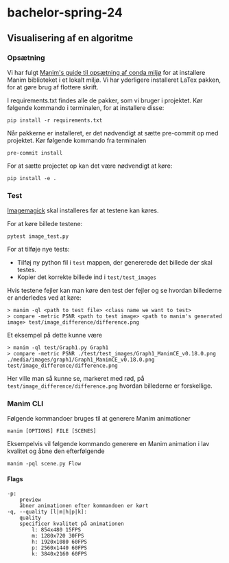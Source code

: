 # bachelor-spring-24

## Visualisering af en algoritme

### Opsætning

Vi har fulgt [Manim's guide til opsætning af conda miljø](https://docs.manim.community/en/stable/installation/conda.html) for at installere Manim biblioteket i et lokalt miljø. Vi har yderligere installeret LaTex pakken, for at gøre brug af flottere skrift.

I requirements.txt findes alle de pakker, som vi bruger i projektet. Kør følgende kommando i terminalen, for at installere disse:

    pip install -r requirements.txt

Når pakkerne er installeret, er det nødvendigt at sætte pre-commit op med projektet. Kør følgende kommando fra terminalen

    pre-commit install

For at sætte projectet op kan det være nødvendigt at køre:

    pip install -e .

### Test

[Imagemagick](https://imagemagick.org/script/download.php) skal installeres før at testene kan køres.

For at køre billede testene:

    pytest image_test.py

For at tilføje nye tests:

- Tilføj ny python fil i `test` mappen, der genererede det billede der skal testes.
- Kopier det korrekte billede ind i `test/test_images`

Hvis testene fejler kan man køre den test der fejler og se hvordan billederne er anderledes ved at køre:

    > manim -ql <path to test file> <class name we want to test>
    > compare -metric PSNR <path to test image> <path to manim's generated image> test/image_difference/difference.png

Et eksempel på dette kunne være

    > manim -ql test/Graph1.py Graph1
    > compare -metric PSNR ./test/test_images/Graph1_ManimCE_v0.18.0.png ./media/images/graph1/Graph1_ManimCE_v0.18.0.png test/image_difference/difference.png

Her ville man så kunne se, markeret med rød, på `test/image_difference/difference.png` hvordan billederne er forskellige.

### Manim CLI

Følgende kommandoer bruges til at generere Manim animationer

    manim [OPTIONS] FILE [SCENES]

Eksempelvis vil følgende kommando generere en Manim animation i lav kvalitet og åbne den efterfølgende

    manim -pql scene.py Flow

#### Flags

    -p:
        preview
        åbner animationen efter kommandoen er kørt
    -q, --quality [l|m|h|p|k]:
        quality
        specificer kvalitet på animationen
            l: 854x480 15FPS
            m: 1280x720 30FPS
            h: 1920x1080 60FPS
            p: 2560x1440 60FPS
            k: 3840x2160 60FPS
